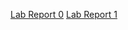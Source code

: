 [Lab Report 0](JasonDai1219.github.io/cse15l-lab-reports/lab-report-1-week-0.html)
[Lab Report 1](JasonDai1219.github.io/cse15l-lab-reports/lab-report-1-week-1.html)
